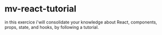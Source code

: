 # mv-react-tutorial
in this exercice i'will consolidate your knowledge about React, components, props, state, and hooks, by following a tutorial.
